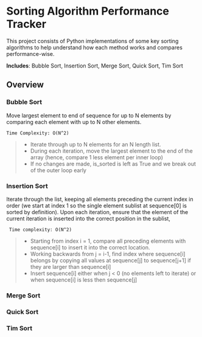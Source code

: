 # Sorting Algorithm Performance Tracker

This project consists of Python implementations of some key sorting algorithms to help understand how each method works and compares performance-wise.

**Includes**: Bubble Sort, Insertion Sort, Merge Sort, Quick Sort, Tim Sort

## Overview

### Bubble Sort

Move largest element to end of sequence for up to N elements by comparing each element with up to N other elements.

`
Time Complexity: O(N^2)
`

>* Iterate through up to N elements for an N length list. 
>* During each iteration, move the largest element to the end of the array (hence, compare 1 less element per inner loop)
>* If no changes are made, is_sorted is left as True and we break out of the outer loop early



### Insertion Sort

Iterate through the list, keeping all elements preceding the current index in order (we start at index 1 so the single element sublist at sequence[0] is sorted by definition). 
Upon each iteration, ensure that the element of the current iteration is inserted into the correct position in the sublist,


` Time complexity: O(N^2)`

>* Starting from index i = 1, compare all preceding elements with sequence[i] to insert it into the correct location.
>* Working backwards from j = i-1, find index where sequence[i] belongs by copying all values at sequence[j] to sequence[j+1] if they are larger than sequence[i]
>* Insert sequence[i] either when j < 0 (no elements left to iterate) or when sequence[i] is less then sequence[j]


### Merge Sort

### Quick Sort

### Tim Sort

